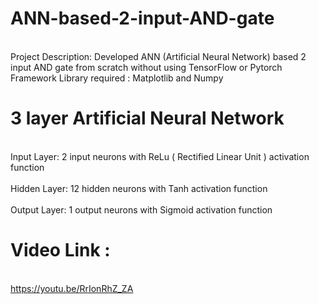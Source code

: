 # ANN-based-2-input-AND-gate
<br /> Project Description:
Developed ANN (Artificial Neural Network) based 2 input AND gate from scratch without using TensorFlow or Pytorch Framework
Library required : Matplotlib and Numpy 

# 3 layer Artificial Neural Network
<br /> Input Layer: 2 input neurons with ReLu ( Rectified Linear Unit ) activation function <br />
<br /> Hidden Layer: 12 hidden neurons with Tanh activation function <br />
<br /> Output Layer: 1 output neurons with Sigmoid activation function <br />

# Video Link :
<br /> https://youtu.be/RrIonRhZ_ZA <br />
